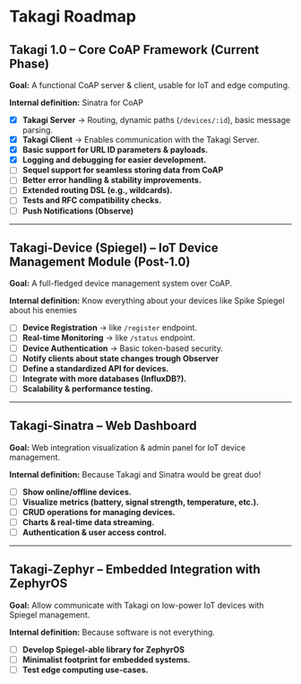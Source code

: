 # Takagi Roadmap

## Takagi 1.0 – Core CoAP Framework (Current Phase)
**Goal:** A functional CoAP server & client, usable for IoT and edge computing.

**Internal definition:** Sinatra for CoAP

- [x] **Takagi Server** → Routing, dynamic paths (`/devices/:id`), basic message parsing.
- [x] **Takagi Client** → Enables communication with the Takagi Server.
- [x] **Basic support for URL ID parameters & payloads.**
- [x] **Logging and debugging for easier development.**
- [ ] **Sequel support for seamless storing data from CoAP**
- [ ] **Better error handling & stability improvements.**
- [ ] **Extended routing DSL (e.g., wildcards).**
- [ ] **Tests and RFC compatibility checks.**
- [ ] **Push Notifications (Observe)** 

---

## Takagi-Device (Spiegel) – IoT Device Management Module (Post-1.0)
**Goal:** A full-fledged device management system over CoAP.

**Internal definition:** Know everything about your devices like Spike Spiegel about his enemies

- [ ] **Device Registration** → like `/register` endpoint.
- [ ] **Real-time Monitoring** → like `/status` endpoint.
- [ ] **Device Authentication** → Basic token-based security.
- [ ] **Notify clients about state changes trough Observer**
- [ ] **Define a standardized API for devices.**
- [ ] **Integrate with more databases (InfluxDB?).**
- [ ] **Scalability & performance testing.**

---

## Takagi-Sinatra – Web Dashboard
**Goal:** Web integration visualization & admin panel for IoT device management.

**Internal definition:** Because Takagi and Sinatra would be great duo!

- [ ] **Show online/offline devices.**
- [ ] **Visualize metrics (battery, signal strength, temperature, etc.).**
- [ ] **CRUD operations for managing devices.**
- [ ] **Charts & real-time data streaming.**
- [ ] **Authentication & user access control.**

---

## Takagi-Zephyr – Embedded Integration with ZephyrOS
**Goal:** Allow communicate with Takagi on low-power IoT devices with Spiegel management.

**Internal definition:** Because software is not everything.

- [ ] **Develop Spiegel-able library for ZephyrOS**
- [ ] **Minimalist footprint for embedded systems.**
- [ ] **Test edge computing use-cases.**
